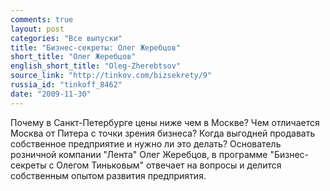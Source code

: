 ```yaml
---
comments: true
layout: post
categories: "Все выпуски"
title: "Бизнес-секреты: Олег Жеребцов"
short_title: "Олег Жеребцов"
english_short_title: "Oleg-Zherebtsov"
source_link: "http://tinkov.com/bizsekrety/9"
russia_id: "tinkoff_8462"
date: "2009-11-30"
---
```

Почему в Санкт-Петербурге цены ниже чем в Москве? Чем отличается Москва от Питера с точки зрения бизнеса? Когда выгодней продавать собственное предприятие и нужно ли это делать? Основатель розничной компании "Лента" Олег Жеребцов, в программе "Бизнес-секреты с Олегом Тиньковым" отвечает на вопросы и делится собственным опытом развития предприятия.
